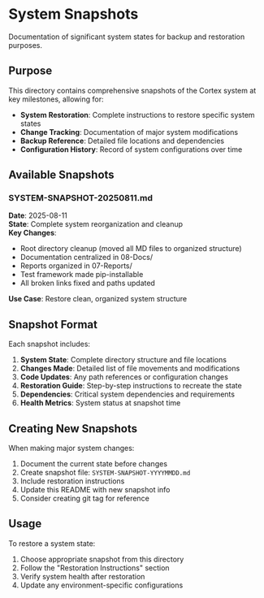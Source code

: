 # System Snapshots

Documentation of significant system states for backup and restoration purposes.

## Purpose

This directory contains comprehensive snapshots of the Cortex system at key milestones, allowing for:

- **System Restoration**: Complete instructions to restore specific system states
- **Change Tracking**: Documentation of major system modifications  
- **Backup Reference**: Detailed file locations and dependencies
- **Configuration History**: Record of system configurations over time

## Available Snapshots

### SYSTEM-SNAPSHOT-20250811.md
**Date**: 2025-08-11  
**State**: Complete system reorganization and cleanup  
**Key Changes**: 
- Root directory cleanup (moved all MD files to organized structure)
- Documentation centralized in 08-Docs/
- Reports organized in 07-Reports/  
- Test framework made pip-installable
- All broken links fixed and paths updated

**Use Case**: Restore clean, organized system structure

## Snapshot Format

Each snapshot includes:

1. **System State**: Complete directory structure and file locations
2. **Changes Made**: Detailed list of file movements and modifications  
3. **Code Updates**: Any path references or configuration changes
4. **Restoration Guide**: Step-by-step instructions to recreate the state
5. **Dependencies**: Critical system dependencies and requirements
6. **Health Metrics**: System status at snapshot time

## Creating New Snapshots

When making major system changes:

1. Document the current state before changes
2. Create snapshot file: `SYSTEM-SNAPSHOT-YYYYMMDD.md`
3. Include restoration instructions
4. Update this README with new snapshot info
5. Consider creating git tag for reference

## Usage

To restore a system state:
1. Choose appropriate snapshot from this directory
2. Follow the "Restoration Instructions" section
3. Verify system health after restoration
4. Update any environment-specific configurations